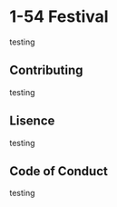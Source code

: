 # 1-54 Festival 

testing

## Contributing 

testing

## Lisence

testing

## Code of Conduct

testing
